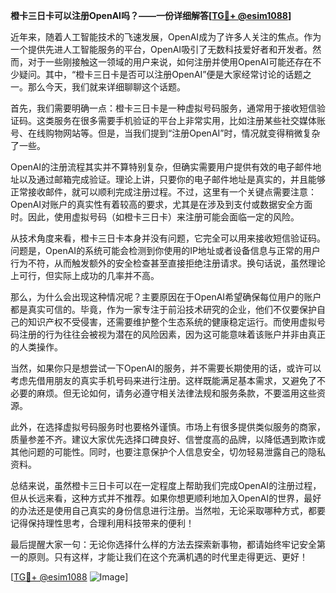 **橙卡三日卡可以注册OpenAI吗？——一份详细解答[[TG💪+ @esim1088](https://t.me/s/esim1088)]**

近年来，随着人工智能技术的飞速发展，OpenAI成为了许多人关注的焦点。作为一个提供先进人工智能服务的平台，OpenAI吸引了无数科技爱好者和开发者。然而，对于一些刚接触这一领域的用户来说，如何注册并使用OpenAI可能还存在不少疑问。其中，“橙卡三日卡是否可以注册OpenAI”便是大家经常讨论的话题之一。那么今天，我们就来详细聊聊这个话题。

首先，我们需要明确一点：橙卡三日卡是一种虚拟号码服务，通常用于接收短信验证码。这类服务在很多需要手机验证的平台上非常实用，比如注册某些社交媒体账号、在线购物网站等。但是，当我们提到“注册OpenAI”时，情况就变得稍微复杂了一些。

OpenAI的注册流程其实并不算特别复杂，但确实需要用户提供有效的电子邮件地址以及通过邮箱完成验证。理论上讲，只要你的电子邮件地址是真实的，并且能够正常接收邮件，就可以顺利完成注册过程。不过，这里有一个关键点需要注意：OpenAI对账户的真实性有着较高的要求，尤其是在涉及到支付或数据安全方面时。因此，使用虚拟号码（如橙卡三日卡）来注册可能会面临一定的风险。

从技术角度来看，橙卡三日卡本身并没有问题，它完全可以用来接收短信验证码。问题是，OpenAI的系统可能会检测到你使用的IP地址或者设备信息与正常的用户行为不符，从而触发额外的安全检查甚至直接拒绝注册请求。换句话说，虽然理论上可行，但实际上成功的几率并不高。

那么，为什么会出现这种情况呢？主要原因在于OpenAI希望确保每位用户的账户都是真实可信的。毕竟，作为一家专注于前沿技术研究的企业，他们不仅要保护自己的知识产权不受侵害，还需要维护整个生态系统的健康稳定运行。而使用虚拟号码注册的行为往往会被视为潜在的风险因素，因为这可能意味着该账户并非由真正的人类操作。

当然，如果你只是想尝试一下OpenAI的服务，并不需要长期使用的话，或许可以考虑先借用朋友的真实手机号码来进行注册。这样既能满足基本需求，又避免了不必要的麻烦。但无论如何，请务必遵守相关法律法规和服务条款，不要滥用这些资源。

此外，在选择虚拟号码服务时也要格外谨慎。市场上有很多提供类似服务的商家，质量参差不齐。建议大家优先选择口碑良好、信誉度高的品牌，以降低遇到欺诈或其他问题的可能性。同时，也要注意保护个人信息安全，切勿轻易泄露自己的隐私资料。

总结来说，虽然橙卡三日卡可以在一定程度上帮助我们完成OpenAI的注册过程，但从长远来看，这种方式并不推荐。如果你想更顺利地加入OpenAI的世界，最好的办法还是使用自己真实的身份信息进行注册。当然啦，无论采取哪种方式，都要记得保持理性思考，合理利用科技带来的便利！

最后提醒大家一句：无论你选择什么样的方法去探索新事物，都请始终牢记安全第一的原则。只有这样，才能让我们在这个充满机遇的时代里走得更远、更好！

[[TG💪+ @esim1088](https://t.me/s/esim1088) ![Image](https://i.postimg.cc/4NQfJmqS/Snipaste-2025-05-13-00-14-12.png)]